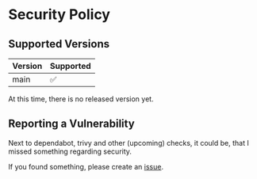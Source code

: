 # Security Policy

## Supported Versions

| Version | Supported          |
| ------- | ------------------ |
| main    | :white_check_mark: |

At this time, there is no released version yet.

## Reporting a Vulnerability

Next to dependabot, trivy and other (upcoming) checks, it could be, that I missed something regarding security.

If you found something, please create an [issue](https://github.com/dseichter/VATValidation/issues).
